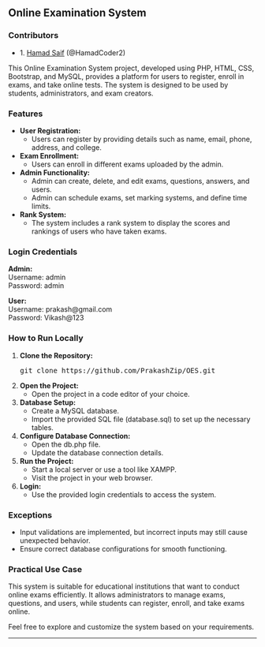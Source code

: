 
<h2>Online Examination System</h2>

<h3>Contributors</h3>
<ul>
  <li>
    1. <a href="https://github.com/PrakashZip> Satya Prakash</a> (@prakashZip)
  </li>
  <li>
    1. <a href="https://github.com/HamadCoder2> Hamad Saif</a> (@HamadCoder2)
  </li>
</ul>

<p>This Online Examination System project, developed using PHP, HTML, CSS, Bootstrap, and MySQL, provides a platform for users to register, enroll in exams, and take online tests. The system is designed to be used by students, administrators, and exam creators.</p>

<h3>Features</h3>

<ul>
  <li>
    <strong>User Registration:</strong>
    <ul>
      <li>Users can register by providing details such as name, email, phone, address, and college.</li>
    </ul>
  </li>
  <li>
    <strong>Exam Enrollment:</strong>
    <ul>
      <li>Users can enroll in different exams uploaded by the admin.</li>
    </ul>
  </li>
  <li>
    <strong>Admin Functionality:</strong>
    <ul>
      <li>Admin can create, delete, and edit exams, questions, answers, and users.</li>
      <li>Admin can schedule exams, set marking systems, and define time limits.</li>
    </ul>
  </li>
  <li>
    <strong>Rank System:</strong>
    <ul>
      <li>The system includes a rank system to display the scores and rankings of users who have taken exams.</li>
    </ul>
  </li>
</ul>

<h3>Login Credentials</h3>

<p>
  <strong>Admin:</strong><br>
  Username: admin<br>
  Password: admin
</p>

<p>
  <strong>User:</strong><br>
  Username: prakash@gmail.com<br>
  Password: Vikash@123
</p>

<h3>How to Run Locally</h3>

<ol>
  <li>
    <strong>Clone the Repository:</strong>
    <pre>git clone https://github.com/PrakashZip/OES.git</pre>
  </li>
  <li>
    <strong>Open the Project:</strong>
    <ul>
      <li>Open the project in a code editor of your choice.</li>
    </ul>
  </li>
  <li>
    <strong>Database Setup:</strong>
    <ul>
      <li>Create a MySQL database.</li>
      <li>Import the provided SQL file (database.sql) to set up the necessary tables.</li>
    </ul>
  </li>
  <li>
    <strong>Configure Database Connection:</strong>
    <ul>
      <li>Open the db.php file.</li>
      <li>Update the database connection details.</li>
    </ul>
  </li>
  <li>
    <strong>Run the Project:</strong>
    <ul>
      <li>Start a local server or use a tool like XAMPP.</li>
      <li>Visit the project in your web browser.</li>
    </ul>
  </li>
  <li>
    <strong>Login:</strong>
    <ul>
      <li>Use the provided login credentials to access the system.</li>
    </ul>
  </li>
</ol>

<h3>Exceptions</h3>

<ul>
  <li>
    Input validations are implemented, but incorrect inputs may still cause unexpected behavior.
  </li>
  <li>
    Ensure correct database configurations for smooth functioning.
  </li>
</ul>

<h3>Practical Use Case</h3>

<p>
  This system is suitable for educational institutions that want to conduct online exams efficiently. It allows administrators to manage exams, questions, and users, while students can register, enroll, and take exams online.
</p>

<p>
  Feel free to explore and customize the system based on your requirements.
</p>

<hr>
